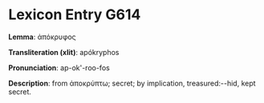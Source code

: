 # Lexicon Entry G614

**Lemma**: ἀπόκρυφος

**Transliteration (xlit)**: apókryphos

**Pronunciation**: ap-ok'-roo-fos

**Description**:
from ἀποκρύπτω; secret; by implication, treasured:--hid, kept secret.
